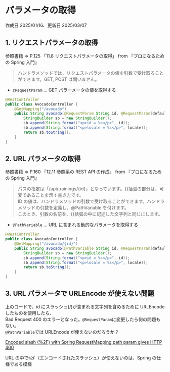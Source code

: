 # パラメータの取得

作成日 2025/01/16、更新日 2025/03/07

## 1. リクエストパラメータの取得

参照書籍 => P.125 「11.8 リクエストパラメータの取得」 from 『プロになるための Spring 入門』

> ハンドラメソッドでは、リクエストパラメータの値を引数で受け取ることができます。GET, POST は問いません。

- `@RequestParam` ... GET パラーメータの値を取得する

```java
@RestController
public class AvocadoController {
    @GetMapping("/avocado")
    public String avocado(@RequestParam String id, @RequestParam(defaultValue = "ja") String locale) {
        StringBuilder sb = new StringBuilder();
        sb.append(String.format("<p>id = %s</p>", id));
        sb.append(String.format("<p>locale = %s</p>", locale));
        return sb.toString();
    }
}
```

## 2. URL パラメータの取得

参照書籍 => P.160 「12.11 参照系の REST API の作成」 from 『プロになるための Spring 入門』

> パスの指定は「/api/trainings/{id}」となっています。{}括弧の部分は、可変であることを示す書き方です。\
> ID の値は、ハンドラメソッドの引数で受け取ることができます。ハンドラメソッドの引数を定義し、@PathVariable を付けます。\
> このとき、引数の名前を、{}括弧の中に記述した文字列と同じにします。

- `@PathVariable` ... URL に含まれる動的なパラメータを取得する

```java
@RestController
public class AvocadoController {
    @GetMapping("/avocado/{id}")
    public String avocado(@PathVariable String id, @RequestParam(defaultValue = "ja") String locale) {
        StringBuilder sb = new StringBuilder();
        sb.append(String.format("<p>id = %s</p>", id));
        sb.append(String.format("<p>locale = %s</p>", locale));
        return sb.toString();
    }
}
```

## 3. URL パラメータで URLEncode が使えない問題

上のコードで、id にスラッシュ(/)が含まれる文字列を含めるために URLEncode したものを使用したら、\
Bad Request 400 のエラーとなった。`@RequestParam`に変更したら何の問題もない。\
`@PathVariable`では URLEncode が使えないのだろうか？

[Encoded slash (%2F) with Spring RequestMapping path param gives HTTP 400](https://stackoverflow.com/questions/13482020/encoded-slash-2f-with-spring-requestmapping-path-param-gives-http-400)

URL の中で`%2F`（エンコードされたスラッシュ）が使えないのは、Spring の仕様である模様
